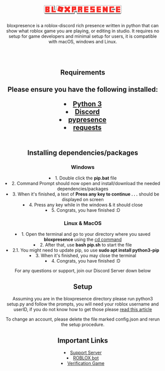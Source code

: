 <!-- <div style="text-align: center;"> -->
<h1 align="center">
    <img src="https://github.com/wotanut/bloxpresence/blob/main/screenshots/uploads/bloxpresence-2.png" width="250"></img>
    <br>
</h1>

<div style="text-align: center;">
    <p>
    bloxpresence is a roblox-discord rich presence written in python that can show what roblox game you are playing, or editing in studio. It requires no setup for game developers and minimal setup for users, it is compatible with macOS, windows and Linux.
    </p>
    <br>
    <br>
</div>
<div style="text-align: center;">
    <h2>Requirements<h2>
    <p>Please ensure you have the following installed:<p>
    <li> <a href="https://www.python.org/">Python 3</a>
    <li> <a href="https://discord.com/">Discord</a>
    <li> <a href="https://pypi.org/project/pypresence/">pypresence</a>
    <li> <a href="https://pypi.org/project/requests/">requests</a>
    <br>
    <br>
</div>
<div style="text-align: center;">
    <h2>Installing dependencies/packages</h2>
        <h3>Windows</h3>
            <li>1. Double click the <b>pip.bat</b> file
            <li>2. Command Prompt should now open and install/download the needed dependencies/packages
            <li>3. When it's finished, a text of <b>Press any key to continue . . .</b> should be displayed on screen
            <li>4. Press any key while in the windows & it should close
            <li>5. Congrats, you have finished :D
        <h3>Linux & MacOS</h3>
            <li>1. Open the terminal and go to your directory where you saved <b>bloxpresence</b> using the <a href="https://www.howtogeek.com/666127/how-to-use-the-cd-command-on-linux/">cd command</a>
            <li>2. After that, use <b>bash pip.sh</b> to start the file
            <li>2.1. You might need to update pip, so use <b>sudo apt install python3-pip</b>
            <li>3. When it's finished, you may close the terminal
            <li>4. Congrats, you have finished :D
        <p>For any questions or support, join our Discord Server down below</p>
</div>
<div style="text-align: center;">
    <h2>Setup</h2>
    <p>Assuming you are in the bloxpresence directory please run python3 setup.py and follow the prompts, you will need your roblox username and userID, if you do not know how to get those please <a href="../main/screenshots/required_information.md">read this article</a></p>
    <p> To change an account, please delete the file marked config.json and rerun the setup procedure.
</div>
<div style="text-align: center;">
    <h2> Important Links </h2>
    <li> <a href="https://discord.gg/3QGttsWugd">Support Server</a>
    <li> <a href="https://www.roblox.com/users/2853604488/profile">ROBLOX bot</a>
    <li> <a href="https://www.roblox.com/games/7440577443/bloxpresence-verification">Verification Game</a>
</div>
